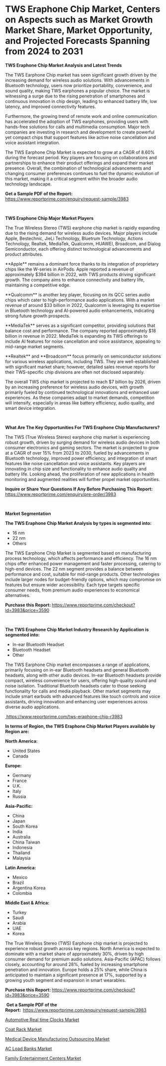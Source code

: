 <p><h1>TWS Eraphone Chip Market, Centers on Aspects such as Market Growth Market Share, Market Opportunity, and Projected Forecasts Spanning from 2024 to 2031</h1></p><p><strong>TWS Eraphone Chip Market Analysis and Latest Trends</strong></p>
<p><p>The TWS Earphone Chip market has seen significant growth driven by the increasing demand for wireless audio solutions. With advancements in Bluetooth technology, users now prioritize portability, convenience, and sound quality, making TWS earphones a popular choice. The market is witnessing a surge due to the rising penetration of smartphones and continuous innovation in chip design, leading to enhanced battery life, low latency, and improved connectivity features.</p><p>Furthermore, the growing trend of remote work and online communication has accelerated the adoption of TWS earphones, providing users with hands-free solutions for calls and multimedia consumption. Major tech companies are investing in research and development to create powerful yet compact chips that support features like active noise cancellation and voice assistant integration.</p><p>The TWS Earphone Chip Market is expected to grow at a CAGR of 8.60% during the forecast period. Key players are focusing on collaborations and partnerships to enhance their product offerings and expand their market presence. Overall, the combination of technological advancements and changing consumer preferences continues to fuel the dynamic evolution of this market, making it a critical segment within the broader audio technology landscape.</p></p>
<p><strong>Get a Sample PDF of the Report:&nbsp;</strong> <a href="https://www.reportprime.com/enquiry/request-sample/3983">https://www.reportprime.com/enquiry/request-sample/3983</a></p>
<p>&nbsp;</p>
<p><strong>TWS Eraphone Chip Major Market Players</strong></p>
<p><p>The True Wireless Stereo (TWS) earphone chip market is rapidly expanding due to the rising demand for wireless audio devices. Major players include Apple, Bestechnic, JieLi Technology, Bluetrum Technology, Actions Technology, Realtek, MediaTek, Qualcomm, HUAWEI, Broadcom, and Dialog Semiconductor, each offering distinct technological advancements and product attributes.</p><p>**Apple** remains a dominant force thanks to its integration of proprietary chips like the W-series in AirPods. Apple reported a revenue of approximately $394 billion in 2022, with TWS products driving significant growth. The company aims to enhance connectivity and battery life, maintaining a competitive edge.</p><p>**Qualcomm** is another key player, focusing on its QCC series audio chips which cater to high-performance audio applications. With a market revenue of around $33 billion in 2022, Qualcomm is leveraging its expertise in Bluetooth technology and AI-powered audio enhancements, indicating strong future growth prospects.</p><p>**MediaTek** serves as a significant competitor, providing solutions that balance cost and performance. The company reported approximately $18 billion in revenue in 2022. MediaTek is expanding its TWS offerings to include AI features for noise cancellation and voice assistance, appealing to mid-range market segments.</p><p>**Realtek** and **Broadcom** focus primarily on semiconductor solutions for various wireless applications, including TWS. They are well-established with significant market share; however, detailed sales revenue reports for their TWS-specific chip divisions are often not disclosed separately.</p><p>The overall TWS chip market is projected to reach $7 billion by 2026, driven by an increasing preference for wireless audio devices, with growth primarily fueled by continued technological innovations and enhanced user experiences. As these companies adapt to market demands, competition will intensify, especially in areas like battery efficiency, audio quality, and smart device integration.</p></p>
<p>&nbsp;</p>
<p><strong>What Are The Key Opportunities For TWS Eraphone Chip Manufacturers?</strong></p>
<p><p>The TWS (True Wireless Stereo) earphone chip market is experiencing robust growth, driven by surging demand for wireless audio devices in both consumer electronics and gaming sectors. The market is projected to grow at a CAGR of over 15% from 2023 to 2030, fueled by advancements in Bluetooth technology, improved power efficiency, and integration of smart features like noise cancellation and voice assistants. Key players are innovating in chip size and functionality to enhance audio quality and battery life. Looking ahead, the proliferation of new applications in health monitoring and augmented realities will further propel market opportunities.</p></p>
<p><strong>Inquire or Share Your Questions If Any Before Purchasing This Report:</strong> <a href="https://www.reportprime.com/enquiry/pre-order/3983">https://www.reportprime.com/enquiry/pre-order/3983</a></p>
<p>&nbsp;</p>
<p><strong>Market Segmentation</strong></p>
<p><strong>The TWS Eraphone Chip Market Analysis by types is segmented into:</strong></p>
<p><ul><li>16 nm</li><li>22 nm</li><li>Others</li></ul></p>
<p><p>The TWS Earphone Chip Market is segmented based on manufacturing process technology, which affects performance and efficiency. The 16 nm chips offer enhanced power management and faster processing, catering to high-end devices. The 22 nm segment provides a balance between performance and cost, suitable for mid-range products. Other technologies include larger nodes for budget-friendly options, which may compromise on features but ensure wider accessibility. Each type targets specific consumer needs, from premium audio experiences to economical alternatives.</p></p>
<p><strong>Purchase this Report:&nbsp;</strong><a href="https://www.reportprime.com/checkout?id=3983&price=3590">https://www.reportprime.com/checkout?id=3983&price=3590</a></p>
<p>&nbsp;</p>
<p><strong>The TWS Eraphone Chip Market Industry Research by Application is segmented into:</strong></p>
<p><ul><li>In-ear Bluetooth Headset</li><li>Bluetooth Headset</li><li>Other</li></ul></p>
<p><p>The TWS Earphone Chip market encompasses a range of applications, primarily focusing on in-ear Bluetooth headsets and general Bluetooth headsets, along with other audio devices. In-ear Bluetooth headsets provide compact, wireless convenience for users, offering high-quality sound and noise isolation. Traditional Bluetooth headsets cater to those seeking functionality for calls and media playback. Other market segments may include smart earbuds with advanced features like touch controls and voice assistants, driving innovation and enhancing user experiences across diverse audio applications.</p></p>
<p><a href="https://www.reportprime.com/tws-eraphone-chip-r3983">&nbsp;https://www.reportprime.com/tws-eraphone-chip-r3983</a></p>
<p><strong>In terms of Region, the TWS Eraphone Chip Market Players available by Region are:</strong></p>
<p>
    <p> <strong> North America: </strong>
        <ul>
            <li>United States</li>
            <li>Canada</li>
        </ul>
        </p> 
    <p> <strong> Europe: </strong>
        <ul>
            <li>Germany</li>
            <li>France</li>
            <li>U.K.</li>
            <li>Italy</li>
            <li>Russia</li>
        </ul>
        </p> 
    <p> <strong> Asia-Pacific: </strong>
        <ul>
            <li>China</li>
            <li>Japan</li>
            <li>South Korea</li>
            <li>India</li>
            <li>Australia</li>
            <li>China Taiwan</li>
            <li>Indonesia</li>
            <li>Thailand</li>
            <li>Malaysia</li>
        </ul>
        </p> 
    <p> <strong> Latin America: </strong>
        <ul>
            <li>Mexico</li>
            <li>Brazil</li>
            <li>Argentina Korea</li>
            <li>Colombia</li>
        </ul>
        </p> 
    <p> <strong> Middle East & Africa: </strong>
        <ul>
            <li>Turkey</li>
            <li>Saudi</li>
            <li>Arabia</li>
            <li>UAE</li>
            <li>Korea</li>
        </ul>
    </p>
    </p>
<p><p>The True Wireless Stereo (TWS) Earphone chip market is projected to experience robust growth across key regions. North America is expected to dominate with a market share of approximately 30%, driven by high consumer demand for premium audio solutions. Asia-Pacific (APAC) follows closely, accounting for around 28%, fueled by increasing smartphone penetration and innovation. Europe holds a 25% share, while China is anticipated to maintain a significant presence at 17%, supported by a growing youth segment and expansion in smart wearables.</p></p>
<p><strong>Purchase this Report: </strong><a href="https://www.reportprime.com/checkout?id=3983&price=3590">https://www.reportprime.com/checkout?id=3983&price=3590</a></p>
<p>&nbsp;<strong>Get a Sample PDF of the Report:&nbsp;&nbsp;</strong><a href="https://www.reportprime.com/enquiry/request-sample/3983">https://www.reportprime.com/enquiry/request-sample/3983</a></p>
<p><strong></strong></p>
<p><p><a href="https://github.com/GenaGaines34/Market-Research-Report-List-1/blob/main/automotive-real-time-clocks-market.md">Automotive Real time Clocks Market</a></p><p><a href="https://issuu.com/reportprime-2/docs/coat-rack-market-size-2030.pptx_825d2281441f30">Coat Rack Market</a></p><p><a href="https://www.linkedin.com/pulse/charting-future-comprehensive-analysis-global-medical-device-ahyoe?trackingId=YgoNOGv7QxCohzC4VdmEfg%3D%3D">Medical Device Manufacturing Outsourcing Market</a></p><p><a href="https://issuu.com/reportprime-2/docs/ac-load-banks-market-size-2030.pptx_6de58125f0022b">AC Load Banks Market</a></p><p><a href="https://www.linkedin.com/pulse/global-family-entertainment-centers-market-product-type-application-rjkge?trackingId=miVg5PaBQyyUHM8J1JIV2w%3D%3D">Family Entertainment Centers Market</a></p></p>